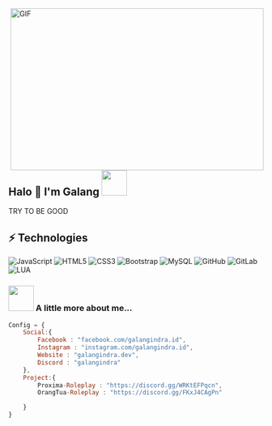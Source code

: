<img align="right" alt="GIF" src="https://cdn.discordapp.com/attachments/1029771316519251990/1065494221508853822/main-qimg-c7f8b1214b6d3d01b698819c4d677ab3.gif?raw=true" width="500" height="320" />

## Halo 👋 I'm Galang <img src="https://cdn.discordapp.com/attachments/1029771316519251990/1065493926557007902/f79d73_7460c0c7f2cb46a38dbc1b54f9d7783c_mv2.gif" width="50">
TRY TO BE GOOD
## ⚡ Technologies

![JavaScript](https://img.shields.io/badge/-JavaScript-black?style=flat-square&logo=javascript)
![HTML5](https://img.shields.io/badge/-HTML5-E34F26?style=flat-square&logo=html5&logoColor=white)
![CSS3](https://img.shields.io/badge/-CSS3-1572B6?style=flat-square&logo=css3)
![Bootstrap](https://img.shields.io/badge/-Bootstrap-563D7C?style=flat-square&logo=bootstrap)
![MySQL](https://img.shields.io/badge/-MySQL-black?style=flat-square&logo=mysql)
![GitHub](https://img.shields.io/badge/-GitHub-181717?style=flat-square&logo=github)
![GitLab](https://img.shields.io/badge/-GitLab-FCA121?style=flat-square&logo=gitlab)
![LUA](https://img.shields.io/badge/-GitLab-FCA121?style=flat-square&logo=gitlab)

### <img src="https://raw.githubusercontent.com/gist/ManulMax/2d20af60d709805c55fd784ca7cba4b9/raw/bcfeac7604f674ace63623106eb8bb8471d844a6/github.gif" width="50"> A little more about me...  

```javascript
Config = {
    Social:{
        Facebook : "facebook.com/galangindra.id",
        Instagram : "instagram.com/galangindra.id",
        Website : "galangindra.dev",
        Discord : "galangindra"
    },
    Project:{
        Proxima-Roleplay : "https://discord.gg/WRKtEFPqcn",
        OrangTua-Roleplay : "https://discord.gg/FKxJ4CAgPn"

    }
}
```

